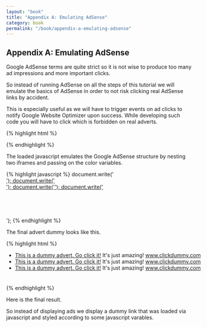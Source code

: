 ```yaml
---
layout: "book"
title: "Appendix A: Emulating AdSense"
category: book
permalink: "/book/appendix-a-emulating-adsense"
---
```

## Appendix A: Emulating AdSense

Google AdSense terms are quite strict so it is not wise to produce too many ad impressions and more important clicks.

So instead of running AdSense on all the steps of this tutorial we will emulate the basics of AdSense in order to not risk clicking real AdSense links by accident.

This is especially useful as we will have to trigger events on ad clicks to notify Google Website Optimizer upon success. While developing such code you will have to click which is forbidden on real adverts.

{% highlight html %}
<script type="text/javascript"><!--
emulator_color_border = '000000';
emulator_color_bg     = 'DDDDDD';
emulator_color_link   = '000080';
emulator_color_url    = '008000';
emulator_color_text   = '000000';
//-->
</script>
<script type="text/javascript" src="js/adsense-emulator.js">
</script>
{% endhighlight %}

The loaded javascript emulates the Google AdSense structure by nesting two iframes and passing on the color variables.

{% highlight javascript %}
document.write('<ins style="display:inline-table;border:none;height:90px;margin:0;padding:0;position:relative;visibility:visible;width:728px">');
document.write('<ins id="aswift_0_anchor" style="display:block;border:none;height:90px;margin:0;padding:0;position:relative;visibility:visible;width:728px">');
document.write('<iframe id="aswift_0" width="728" scrolling="no" height="90" frameborder="0" style="left:0;position:absolute;top:0;" name="aswift_0" vspace="0" marginheight="0" marginwidth="0" hspace="0" allowtransparency="true" onload="if(!this.loaded) {' +
'var d=this.contentWindow.document;' +
'd.writeln(\'<html><head></head><body>\');' +
'd.writeln(\'<iframe id=&quot;emulator_frame1&quot; width=&quot;728&quot; scrolling=&quot;no&quot; height=&quot;90&quot; frameborder=&quot;0&quot; vspace=&quot;0&quot; style=&quot;left:0;position:absolute;top:0&quot; src=&quot;resources/emulated-superbanner.html?cbd='+emulator_color_border+'&cbg='+emulator_color_bg+'&clk='+emulator_color_link+'&ctx='+emulator_color_text+'&cul='+emulator_color_url+'&quot; name=&quot;emulator_frame1&quot; marginwidth=&quot;0&quot; marginheight=&quot;0&quot; hspace=&quot;0&quot; allowtransparency=&quot;true&quot;></iframe>\');' +
'd.writeln(\'</body></html>\');' +
'this.loaded=true;' +
'}"></iframe>');
document.write('</ins></ins>');
{% endhighlight %}

The final advert dummy looks like this.

{% highlight html %}
<html>
  <head>
    <script type="text/javascript">
    function getParameter(name) {
        var query = window.location.search.substring(1);
        var vars = query.split("&");
        for (var i = 0; i < vars.length; i++) {
            var pair = vars[i].split("=");
            if (pair[0] == name) {
                return unescape(pair[1]);
            }
        }
    }
    document.writeln('<style>');
    document.writeln('div { background: #'+getParameter('cbg')+'; border: 1px solid #'+getParameter('cbd')+'; color: #'+getParameter('ctx')+' }');
    document.writeln('a { color: #'+getParameter('clk')+' }');
    document.writeln('a.url { color: #'+getParameter('cul')+' }');
    document.writeln('</style>');
    </script>
  </head>
  <body>
    <div style="height:88px;width:726px">
      <ul>
        <li><a href="javascript:alert('ad 1 got clicked!')">This is a dummy advert. Go click it!</a> It's just amazing! <a class="url" href="javascript:alert('ad 1 url got clicked!')">www.clickdummy.com</a></li>
        <li><a href="javascript:alert('ad 2 got clicked!')">This is a dummy advert. Go click it!</a> It's just amazing! <a class="url" href="javascript:alert('ad 2 url got clicked!')">www.clickdummy.com</a></li>
        <li><a href="javascript:alert('ad 3 got clicked!')">This is a dummy advert. Go click it!</a> It's just amazing! <a class="url" href="javascript:alert('ad 3 url got clicked!')">www.clickdummy.com</a></li>
      </ul>
    </div>
  </body>
</html>
{% endhighlight %}

Here is the final result.

<script type="text/javascript">
emulator_color_border = '000000';
emulator_color_bg     = 'DDDDDD';
emulator_color_link   = '000080';
emulator_color_url    = '008000';
emulator_color_text   = '000000';
</script>
<script type="text/javascript" src="js/adsense-emulator.js"><!-- nothing --></script>

So instead of displaying ads we display a dummy link that was loaded via javascript and styled according to some javascript varables.
